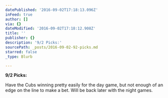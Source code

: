 ```yaml
---
datePublished: '2016-09-02T17:18:13.096Z'
inFeed: true
author: []
via: {}
dateModified: '2016-09-02T17:18:12.908Z'
title: ''
publisher: {}
description: '9/2 Picks:'
sourcePath: _posts/2016-09-02-92-picks.md
starred: false
_type: Blurb

---
```

**9/2 Picks:**

Have the Cubs winning pretty easily for the day game, but not enough of an edge on the line to make a bet. Will be back later with the night games.